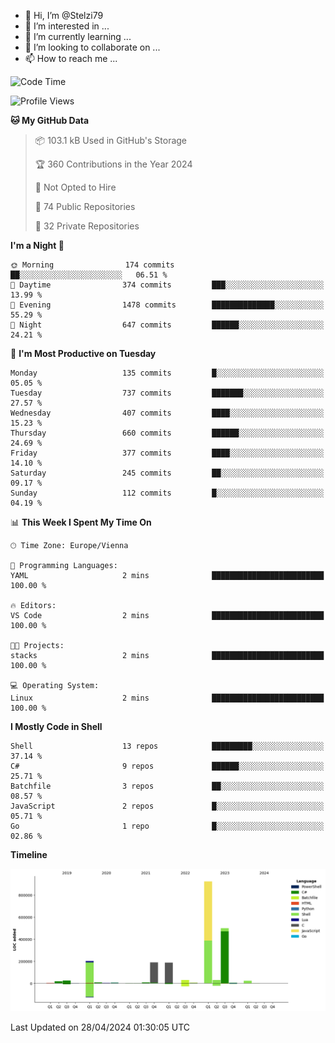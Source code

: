 - 👋 Hi, I’m @Stelzi79
- 👀 I’m interested in ...
- 🌱 I’m currently learning ...
- 💞️ I’m looking to collaborate on ...
- 📫 How to reach me ...

<!--START_SECTION:waka-->
![Code Time](http://img.shields.io/badge/Code%20Time-991%20hrs%2056%20mins-blue)

![Profile Views](http://img.shields.io/badge/Profile%20Views-0-blue)

**🐱 My GitHub Data** 

> 📦 103.1 kB Used in GitHub's Storage 
 > 
> 🏆 360 Contributions in the Year 2024
 > 
> 🚫 Not Opted to Hire
 > 
> 📜 74 Public Repositories 
 > 
> 🔑 32 Private Repositories 
 > 
**I'm a Night 🦉** 

```text
🌞 Morning                174 commits         ██░░░░░░░░░░░░░░░░░░░░░░░   06.51 % 
🌆 Daytime                374 commits         ███░░░░░░░░░░░░░░░░░░░░░░   13.99 % 
🌃 Evening                1478 commits        ██████████████░░░░░░░░░░░   55.29 % 
🌙 Night                  647 commits         ██████░░░░░░░░░░░░░░░░░░░   24.21 % 
```
📅 **I'm Most Productive on Tuesday** 

```text
Monday                   135 commits         █░░░░░░░░░░░░░░░░░░░░░░░░   05.05 % 
Tuesday                  737 commits         ███████░░░░░░░░░░░░░░░░░░   27.57 % 
Wednesday                407 commits         ████░░░░░░░░░░░░░░░░░░░░░   15.23 % 
Thursday                 660 commits         ██████░░░░░░░░░░░░░░░░░░░   24.69 % 
Friday                   377 commits         ████░░░░░░░░░░░░░░░░░░░░░   14.10 % 
Saturday                 245 commits         ██░░░░░░░░░░░░░░░░░░░░░░░   09.17 % 
Sunday                   112 commits         █░░░░░░░░░░░░░░░░░░░░░░░░   04.19 % 
```


📊 **This Week I Spent My Time On** 

```text
🕑︎ Time Zone: Europe/Vienna

💬 Programming Languages: 
YAML                     2 mins              █████████████████████████   100.00 % 

🔥 Editors: 
VS Code                  2 mins              █████████████████████████   100.00 % 

🐱‍💻 Projects: 
stacks                   2 mins              █████████████████████████   100.00 % 

💻 Operating System: 
Linux                    2 mins              █████████████████████████   100.00 % 
```

**I Mostly Code in Shell** 

```text
Shell                    13 repos            █████████░░░░░░░░░░░░░░░░   37.14 % 
C#                       9 repos             ██████░░░░░░░░░░░░░░░░░░░   25.71 % 
Batchfile                3 repos             ██░░░░░░░░░░░░░░░░░░░░░░░   08.57 % 
JavaScript               2 repos             █░░░░░░░░░░░░░░░░░░░░░░░░   05.71 % 
Go                       1 repo              █░░░░░░░░░░░░░░░░░░░░░░░░   02.86 % 
```



**Timeline**

![Lines of Code chart](https://raw.githubusercontent.com/Stelzi79/Stelzi79/main/assets/bar_graph.png)


 Last Updated on 28/04/2024 01:30:05 UTC
<!--END_SECTION:waka-->

<!---
Stelzi79/Stelzi79 is a ✨ special ✨ repository because its `README.md` (this file) appears on your GitHub profile.
You can click the Preview link to take a look at your changes.
--->
